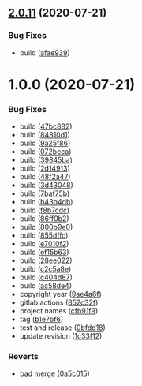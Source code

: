 ## [2.0.11](https://github.com/cdotyone/Core.Configuration/compare/v2.0.10...v2.0.11) (2020-07-21)


### Bug Fixes

* build ([afae939](https://github.com/cdotyone/Core.Configuration/commit/afae939ae09a7133532a9ed520da0eb6d31034cb))

# 1.0.0 (2020-07-21)


### Bug Fixes

* build ([47bc882](https://github.com/cdotyone/Core.Configuration/commit/47bc8827239514018b13a8b5884bdb1caaab18e2))
* build ([84810d1](https://github.com/cdotyone/Core.Configuration/commit/84810d1b8bc1192b1b20ed527d869beae83d63e5))
* build ([9a25f86](https://github.com/cdotyone/Core.Configuration/commit/9a25f8678c0b5bc0044148fbd24d03ed68523bc9))
* build ([072bcca](https://github.com/cdotyone/Core.Configuration/commit/072bcca53c33c0757ed3ab41801e8c9c5d9029bc))
* build ([39845ba](https://github.com/cdotyone/Core.Configuration/commit/39845bac504dfaef3ee5c736a5795d48c54fe59b))
* build ([2d14913](https://github.com/cdotyone/Core.Configuration/commit/2d149130f54256129dbcfd9ded49d0370ca44b0e))
* build ([48f2a47](https://github.com/cdotyone/Core.Configuration/commit/48f2a47c8f14ea0036c909959fdcebc97760273b))
* build ([3d43048](https://github.com/cdotyone/Core.Configuration/commit/3d430484d289008f1e49efd4eafd55129b9ff46e))
* build ([7baf75b](https://github.com/cdotyone/Core.Configuration/commit/7baf75b254dbde8224e6976734ad72778dd65fd6))
* build ([b43b4db](https://github.com/cdotyone/Core.Configuration/commit/b43b4dbb089b4b28d7f0089962885a0894a06db8))
* build ([f8b7cdc](https://github.com/cdotyone/Core.Configuration/commit/f8b7cdceebbdff6af3a98f26b92a1826b6062e65))
* build ([86ff0b2](https://github.com/cdotyone/Core.Configuration/commit/86ff0b229e9af6cc3f6fe6cd823cc933d9c01901))
* build ([800b9e0](https://github.com/cdotyone/Core.Configuration/commit/800b9e0b7748589a43fa1b6091e4aaf40e5e90fb))
* build ([855dffc](https://github.com/cdotyone/Core.Configuration/commit/855dffc8164fac8087364b9b4f2da6ed6de51a15))
* build ([e7010f2](https://github.com/cdotyone/Core.Configuration/commit/e7010f2afa7a24f81aa3f9fe19cbbe0984ae31a9))
* build ([ef15b63](https://github.com/cdotyone/Core.Configuration/commit/ef15b639563c9bb3356ac2413b0b163ae4a1f970))
* build ([28ee022](https://github.com/cdotyone/Core.Configuration/commit/28ee022ebf1a9ef0e4f7092058d76b67b77e89af))
* build ([c2c5a8e](https://github.com/cdotyone/Core.Configuration/commit/c2c5a8eb9a1362b22a7ad46bb609d1893026ed99))
* build ([c404d87](https://github.com/cdotyone/Core.Configuration/commit/c404d8743e3f67355f83db50a7b81ac7f4f5d567))
* build ([ac58de4](https://github.com/cdotyone/Core.Configuration/commit/ac58de4da6816312633638bab4234c1743c5b5b7))
* copyright year ([9ae4a6f](https://github.com/cdotyone/Core.Configuration/commit/9ae4a6f520dce7a245eb00928b72ccd5deba585d))
* gitlab actions ([852c32f](https://github.com/cdotyone/Core.Configuration/commit/852c32f851afe35215e091681e9dba136085a09e))
* project names ([cfb91f9](https://github.com/cdotyone/Core.Configuration/commit/cfb91f91dc7130f4668934fae3bdfcdbe86f4ae0))
* tag ([b1e7bf6](https://github.com/cdotyone/Core.Configuration/commit/b1e7bf623f5ad307ad4c891a3e0e6f64b7da1be4))
* test and release ([0bfdd18](https://github.com/cdotyone/Core.Configuration/commit/0bfdd18c931684624c3f8bb0452f9fc92eb2608e))
* update revision ([1c33f12](https://github.com/cdotyone/Core.Configuration/commit/1c33f125cce6678d62bb298e44900faba5abe63a))


### Reverts

* bad merge ([0a5c015](https://github.com/cdotyone/Core.Configuration/commit/0a5c015bfcccd0db57fde461d721192f6da782da))
